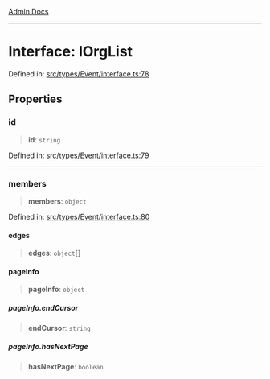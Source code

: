 [Admin Docs](/)

***

# Interface: IOrgList

Defined in: [src/types/Event/interface.ts:78](https://github.com/PalisadoesFoundation/talawa-admin/blob/main/src/types/Event/interface.ts#L78)

## Properties

### id

> **id**: `string`

Defined in: [src/types/Event/interface.ts:79](https://github.com/PalisadoesFoundation/talawa-admin/blob/main/src/types/Event/interface.ts#L79)

***

### members

> **members**: `object`

Defined in: [src/types/Event/interface.ts:80](https://github.com/PalisadoesFoundation/talawa-admin/blob/main/src/types/Event/interface.ts#L80)

#### edges

> **edges**: `object`[]

#### pageInfo

> **pageInfo**: `object`

##### pageInfo.endCursor

> **endCursor**: `string`

##### pageInfo.hasNextPage

> **hasNextPage**: `boolean`
